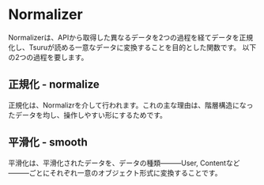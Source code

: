 # Normalizer
Normalizerは、APIから取得した異なるデータを2つの過程を経てデータを正規化し、Tsuruが読める一意なデータに変換することを目的とした関数です。
以下の2つの過程を要します。  
  
## 正規化 - normalize
正規化は、Normalizrを介して行われます。これの主な理由は、階層構造になったデータを均し、操作しやすい形にするためです。  
  
## 平滑化 - smooth
平滑化は、平滑化されたデータを、データの種類―――User, Contentなど―――ごとにそれぞれ一意のオブジェクト形式に変換することです。  
  
